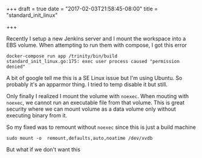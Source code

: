 +++
draft = true
date = "2017-02-03T21:58:45-08:00"
title = "standard_init_linux"

+++

Recently I setup a new Jenkins server and I mount the workspace into a EBS volume. When attempting
to run them with compose, I got this error

```
docker-compose run app /trinity/bin/build
standard_init_linux.go:175: exec user process caused "permission denied"
```

A bit of google tell me this is a SE Linux issue but I'm using Ubuntu. So probably it's an apparmor
thing. I tried to temp disable it but still.

Only finally I realized I mount the volume with `noexec`. When mouting with `noexec`, we cannot run
an executable file from that volume. This is great security where we can mount volume as a data volume
only without executing binary from it.

So my fixed was to remount without `noexec` since this is just a build machine

```
sudo mount -o  remount,defaults,auto,noatime /dev/xvdb
```

But what if we don't want this 
